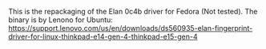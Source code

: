 This is the repackaging of the Elan 0c4b driver for Fedora (Not tested).
The binary is by Lenono for Ubuntu: https://support.lenovo.com/us/en/downloads/ds560935-elan-fingerprint-driver-for-linux-thinkpad-e14-gen-4-thinkpad-e15-gen-4
